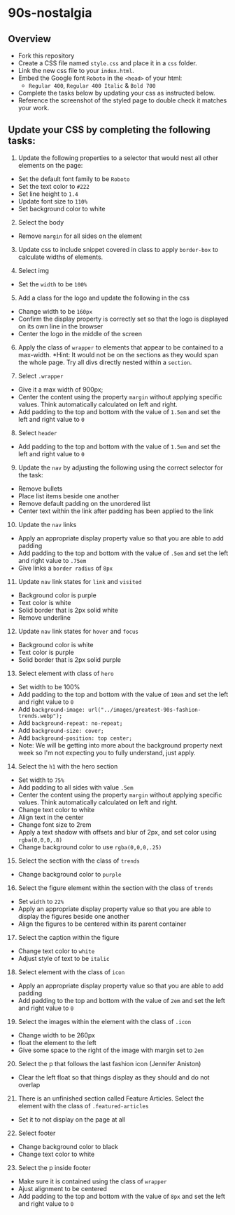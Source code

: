 # 90s-nostalgia

## Overview

- Fork this repository
- Create a CSS file named `style.css` and place it in a `css` folder.
- Link the new css file to your `index.html`.
- Embed the Google font `Roboto` in the `<head>` of your html:
  - `Regular 400`, `Regular 400 Italic` & `Bold 700`
- Complete the tasks below by updating your css as instructed below.
- Reference the screenshot of the styled page to double check it matches your work.


## Update your CSS by completing the following tasks:

1. Update the following properties to a selector that would nest all other elements on the page:
  - Set the default font family to be `Roboto`
  - Set the text color to `#222`
  - Set line height to `1.4`
  - Update font size to `110%`
  - Set background color to white

2. Select the body 
  - Remove `margin` for all sides on the element

3. Update css to include snippet covered in class to apply `border-box` to calculate widths of elements.

4. Select img
  - Set the `width` to be `100%`

5. Add a class for the logo and update the following in the css
  - Change width to be `160px`
  - Confirm the display property is correctly set so that the logo is displayed on its own line in the browser 
  - Center the logo in the middle of the screen

6. Apply the class of `wrapper` to elements that appear to be contained to a max-width. *Hint: It would not be on the sections as they would span the whole page. Try all divs directly nested within a `section`. 

7. Select `.wrapper`
  - Give it a max width of 900px;
  - Center the content using the property `margin` without applying specific values. Think automatically calculated on left and right.
  - Add padding to the top and bottom with the value of `1.5em` and set the left and right value to `0`

8. Select `header`
  - Add padding to the top and bottom with the value of `1.5em` and set the left and right value to `0`  

9. Update the `nav` by adjusting the following using the correct selector for the task:
  - Remove bullets
  - Place list items beside one another
  - Remove default padding on the unordered list
  - Center text within the link after padding has been applied to the link
 
10. Update the `nav` links
  - Apply an appropriate display property value so that you are able to add padding
  - Add padding to the top and bottom with the value of `.5em` and set the left and right value to `.75em` 
  - Give links a `border radius` of `8px`

11. Update `nav` link states for `link` and `visited`
  - Background color is purple
  - Text color is white
  - Solid border that is 2px solid white
  - Remove underline

12. Update `nav` link states for `hover` and `focus`
  - Background color is white
  - Text color is purple
  - Solid border that is 2px solid purple   
    
13. Select element with class of `hero`
  - Set width to be 100%
  - Add padding to the top and bottom with the value of `10em` and set the left and right value to `0`
  - Add `background-image: url("../images/greatest-90s-fashion-trends.webp");`
  - Add `background-repeat: no-repeat;`
  - Add `background-size: cover;`
  - Add `background-position: top center;`
  - Note: We will be getting into more about the background property next week so I'm not expecting you to fully understand, just apply.

14. Select the `h1` with the hero section
  - Set width to `75%`
  - Add padding to all sides with value `.5em`
  - Center the content using the property `margin` without applying specific values. Think automatically calculated on left and right.
  - Change text color to white
  - Align text in the center
  - Change font size to 2rem
  - Apply a text shadow with offsets and blur of 2px, and set color using `rgba(0,0,0,.8)`
  - Change background color to use `rgba(0,0,0,.25)`

15. Select the section with the class of `trends`
  - Change background color to `purple`

16. Select the figure element within the section with the class of `trends`
  - Set `width` to `22%`
  - Apply an appropriate display property value so that you are able to display the figures beside one another
  - Align the figures to be centered within its parent container

17. Select the caption within the figure
  - Change text color to `white`
  - Adjust style of text to be `italic`

18. Select element with the class of `icon`
  - Apply an appropriate display property value so that you are able to add padding
  - Add padding to the top and bottom with the value of `2em` and set the left and right value to `0` 

19. Select the images within the element with the class of `.icon`
  - Change width to be 260px
  - float the element to the left
  - Give some space to the right of the image with margin set to `2em`       

20. Select the p that follows the last fashion icon (Jennifer Aniston) 
  - Clear the left float so that things display as they should and do not overlap

21. There is an unfinished section called Feature Articles. Select the element with the class of `.featured-articles`
  - Set it to not display on the page at all 

22. Select footer
  - Change background color to black
  - Change text color to white

23. Select the p inside footer
  - Make sure it is contained using the class of `wrapper` 
  - Ajust alignment to be centered
  - Add padding to the top and bottom with the value of `8px` and set the left and right value to `0`    
     
